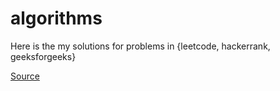 # algorithms
Here is the my solutions for problems in {leetcode, hackerrank, geeksforgeeks}

[Source](https://github.com/dpronin/algorithms)
